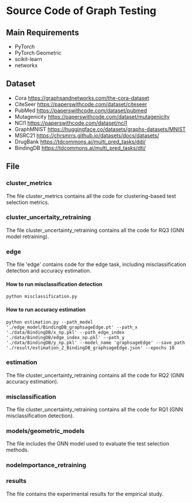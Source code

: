 # Source Code of Graph Testing
## Main Requirements
- PyTorch 
- PyTorch Geometric
- scikit-learn
- networkx

## Dataset
- Cora  https://graphsandnetworks.com/the-cora-dataset
- CiteSeer  https://paperswithcode.com/dataset/citeseer
- PubMed    https://paperswithcode.com/dataset/pubmed
- Mutagenicity  https://paperswithcode.com/dataset/mutagenicity
- NCI1  https://paperswithcode.com/dataset/nci1
- GraphMNIST    https://huggingface.co/datasets/graphs-datasets/MNIST
- MSRC21    https://chrsmrrs.github.io/datasets/docs/datasets/
- DrugBank  https://tdcommons.ai/multi_pred_tasks/ddi/
- BindingDB https://tdcommons.ai/multi_pred_tasks/dti/

## File 

### cluster_metrics
The file cluster_metrics contains all the code for clustering-based test selection metrics.

### cluster_uncertaity_retraining
The file cluster_uncertainty_retraining contains all the code for RQ3 (GNN model retraining). 

### edge 
The file 'edge' contains code for the edge task, including misclassification detection and accuracy estimation.
#### How to run misclassification detection
    python misclassification.py
#### How to run accuracy estimation
    python estimation.py --path_model './edge_model/BindingDB_graphsageEdge.pt' --path_x './data/BindingDB/x_np.pkl' --path_edge_index './data/BindingDB/edge_index_np.pkl' --path_y './data/BindingDB/y_np.pkl' --model_name 'graphsageEdge' --save_path './result/estimation_2_BindingDB_graphsageEdge.json' --epochs 10

### estimation
The file cluster_uncertainty_retraining contains all the code for RQ2 (GNN accuracy estimation). 


### misclassification
The file cluster_uncertainty_retraining contains all the code for RQ1 (GNN misclassification detection). 


### models/geometric_models
The file includes the GNN model used to evaluate the test selection methods.

### nodelmportance_retraining

### results
The file contains the experimental results for the empirical study.



